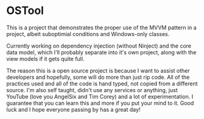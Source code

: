 # OSTool
This is a project that demonstrates the proper use of the MVVM pattern in a project, albeit suboptimial conditions and Windows-only classes.

Currently working on dependency injection (without Ninject) and the core data model, which I'll probably separate into it's own project, along with the view models if it gets quite full.

The reason this is a open source project is because I want to assist other developers and hopefully, some will do more than just rip code. All of the practices used and all of the code is hand typed, not copied from a different source. I'm also self taught, didn't use any services or anything, just YouTube (love you AngelSix and Tim Corey) and a lot of experimentation. I guarantee that you can learn this and more if you put your mind to it. Good luck and I hope everyone passing by has a great day!
